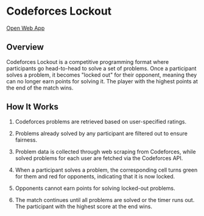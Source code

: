 # Codeforces Lockout

[Open Web App]()

## Overview

Codeforces Lockout is a competitive programming format where participants go head-to-head to solve a set of problems. Once a participant solves a problem, it becomes "locked out" for their opponent, meaning they can no longer earn points for solving it. The player with the highest points at the end of the match wins.

## How It Works

1. Codeforces problems are retrieved based on user-specified ratings.

2. Problems already solved by any participant are filtered out to ensure fairness.

3. Problem data is collected through web scraping from Codeforces, while solved problems for each user are fetched via the Codeforces API.

4. When a participant solves a problem, the corresponding cell turns green for them and red for opponents, indicating that it is now locked.

5. Opponents cannot earn points for solving locked-out problems.

6. The match continues until all problems are solved or the timer runs out. The participant with the highest score at the end wins.
